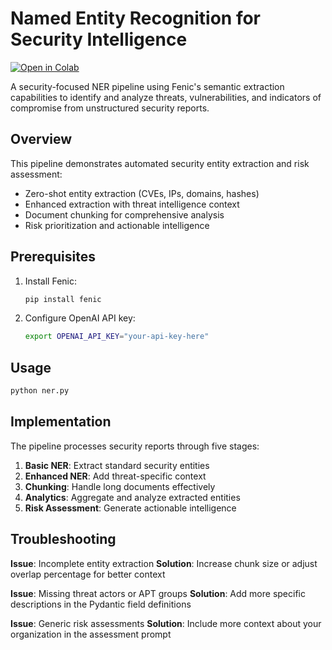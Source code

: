 # Named Entity Recognition for Security Intelligence

<p>
  <a href="https://colab.research.google.com/github/typedef-ai/fenic/blob/main/examples/named_entity_recognition/ner.ipynb">
    <img alt="Open in Colab" src="https://colab.research.google.com/assets/colab-badge.svg">
  </a>
</p>

A security-focused NER pipeline using Fenic's semantic extraction capabilities to identify and analyze threats, vulnerabilities, and indicators of compromise from unstructured security reports.

## Overview

This pipeline demonstrates automated security entity extraction and risk assessment:

- Zero-shot entity extraction (CVEs, IPs, domains, hashes)
- Enhanced extraction with threat intelligence context
- Document chunking for comprehensive analysis
- Risk prioritization and actionable intelligence

## Prerequisites

1. Install Fenic:

   ```bash
   pip install fenic
   ```

2. Configure OpenAI API key:
   ```bash
   export OPENAI_API_KEY="your-api-key-here"
   ```

## Usage

```bash
python ner.py
```

## Implementation

The pipeline processes security reports through five stages:

1. **Basic NER**: Extract standard security entities
2. **Enhanced NER**: Add threat-specific context
3. **Chunking**: Handle long documents effectively
4. **Analytics**: Aggregate and analyze extracted entities
5. **Risk Assessment**: Generate actionable intelligence

## Troubleshooting

**Issue**: Incomplete entity extraction
**Solution**: Increase chunk size or adjust overlap percentage for better context

**Issue**: Missing threat actors or APT groups
**Solution**: Add more specific descriptions in the Pydantic field definitions

**Issue**: Generic risk assessments
**Solution**: Include more context about your organization in the assessment prompt

